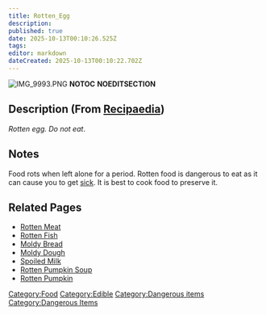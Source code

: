 ```yaml
---
title: Rotten_Egg
description: 
published: true
date: 2025-10-13T00:10:26.525Z
tags: 
editor: markdown
dateCreated: 2025-10-13T00:10:22.702Z
---
```


![IMG_9993.PNG](IMG_9993.PNG "IMG_9993.PNG") __NOTOC__
__NOEDITSECTION__

## Description (From [Recipaedia](Recipaedia "wikilink"))

*Rotten egg. Do not eat*.

## Notes

Food rots when left alone for a period. Rotten food is dangerous to eat
as it can cause you to get [sick](Sickness "wikilink"). It is best to
cook food to preserve it.

## Related Pages

  - [Rotten Meat](Rotten_Meat "wikilink")
  - [Rotten Fish](Rotten_Fish "wikilink")
  - [Moldy Bread](Moldy_Bread "wikilink")
  - [Moldy Dough](Moldy_Dough "wikilink")
  - [Spoiled Milk](Spoiled_Milk "wikilink")
  - [Rotten Pumpkin Soup](Recipaedia/Plants/Rotten_Pumpkin_Soup.md "wikilink")
  - [Rotten Pumpkin](Recipaedia/Plants/Rotten_Pumpkin.md "wikilink")

[Category:Food](Category:Food "wikilink")
[Category:Edible](Category:Edible "wikilink") [Category:Dangerous
items](Category:Dangerous_items "wikilink") [Category:Dangerous
Items](Category:Dangerous_Items "wikilink")